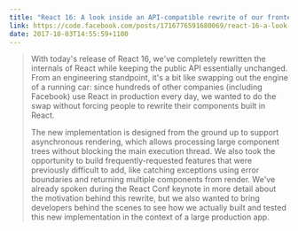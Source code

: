 ```yaml
---
title: "React 16: A look inside an API-compatible rewrite of our frontend UI library"
link: https://code.facebook.com/posts/1716776591680069/react-16-a-look-inside-an-api-compatible-rewrite-of-our-frontend-ui-library/?utm_source=reactnl&utm_medium=email
date: 2017-10-03T14:55:59+1100
---
```


> With today's release of React 16, we've completely rewritten the internals of React while keeping the public API essentially unchanged. From an engineering standpoint, it's a bit like swapping out the engine of a running car: since hundreds of other companies (including Facebook) use React in production every day, we wanted to do the swap without forcing people to rewrite their components built in React.
> 
> The new implementation is designed from the ground up to support asynchronous rendering, which allows processing large component trees without blocking the main execution thread. We also took the opportunity to build frequently-requested features that were previously difficult to add, like catching exceptions using error boundaries and returning multiple components from render. We've already spoken during the React Conf keynote in more detail about the motivation behind this rewrite, but we also wanted to bring developers behind the scenes to see how we actually built and tested this new implementation in the context of a large production app.

